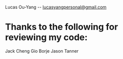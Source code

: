 Lucas Ou-Yang -- lucasyangpersonal@gmail.com

Thanks to the following for reviewing my code:
==============================================
Jack Cheng
Gio Borje
Jason Tanner
